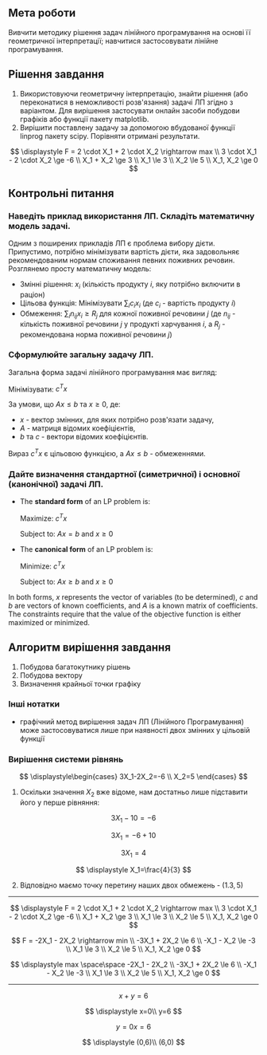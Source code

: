 ## Мета роботи

Вивчити методику рішення задач лінійного програмування на основі її геометричної інтерпретації; навчитися застосовувати лінійне програмування.

## Рішення завдання

1. Використовуючи геометричну інтерпретацію, знайти рішення (або переконатися в неможливості розв'язання) задачі ЛП згідно з варіантом. Для вирішення застосувати онлайн засоби побудови графіків або функції пакету matplotlib.
2. Вирішити поставлену задачу за допомогою вбудованої функції linprog пакету scipy. Порівняти отримані результати.

$$
\displaystyle
F = 2 \cdot X_1 + 2 \cdot X_2 \rightarrow max \\
3 \cdot X_1 - 2 \cdot X_2 \ge -6 \\
X_1 + X_2 \ge 3 \\
X_1 \le 3 \\
X_2 \le 5 \\
X_1, X_2 \ge 0
$$

## Контрольні питання

### Наведіть приклад використання ЛП. Складіть математичну модель задачі.

Одним з поширених прикладів ЛП є проблема вибору дієти. Припустимо, потрібно мінімізувати вартість дієти, яка задовольняє рекомендованим нормам споживання певних поживних речовин. Розглянемо просту математичну модель:

- Змінні рішення: $x_i$ (кількість продукту $i$, яку потрібно включити в раціон)
- Цільова функція: Мінімізувати $\sum_{i} c_i x_i$ (де $c_i$ - вартість продукту $i$)
- Обмеження: $\sum_{i} n_{ij} x_i \geq R_j$ для кожної поживної речовини $j$ (де $n_{ij}$ - кількість поживної речовини $j$ у продукті харчування $i$, а $R_j$ - рекомендована норма поживної речовини $j$)

### Сформулюйте загальну задачу ЛП.

Загальна форма задачі лінійного програмування має вигляд:

Мінімізувати: $c^T x$

За умови, що $Ax \leq b$ та $x \geq 0$, де:

- $x$ - вектор змінних, для яких потрібно розв'язати задачу,
- $A$ - матриця відомих коефіцієнтів,
- $b$ та $c$ - вектори відомих коефіцієнтів.

Вираз $c^T x$ є цільовою функцією, а $Ax \leq b$ - обмеженнями.

### Дайте визначення стандартної (симетричної) і основної (канонічної) задачі ЛП.

- The **standard form** of an LP problem is:

  Maximize: $c^T x$

  Subject to: $Ax = b$ and $x \geq 0$

- The **canonical form** of an LP problem is:

  Minimize: $c^T x$

  Subject to: $Ax \geq b$ and $x \geq 0$

In both forms, $x$ represents the vector of variables (to be determined), $c$ and $b$ are vectors of known coefficients, and $A$ is a known matrix of coefficients. The constraints require that the value of the objective function is either maximized or minimized.

## Алгоритм вирішення завдання

1. Побудова багатокутнику рішень
2. Побудова вектору
3. Визначення крайньої точки графіку

### Інші нотатки

- графічний метод вирішення задач ЛП (Лінійного Програмування) може застосовуватися лише при наявності двох змінних у цільовій функції

### Вирішення системи рівнянь

$$
\displaystyle\begin{cases}
3X_1-2X_2=-6 \\
X_2=5
\end{cases}
$$

1. Оскільки значення $X_2$ вже відоме, нам достатньо лише підставити його у перше рівняння:

$$
\displaystyle
3X_1-10=-6
$$

$$
\displaystyle
3X_1=-6+10
$$

$$
\displaystyle
3X_1=4
$$

$$
\displaystyle
X_1=\frac{4}{3}
$$

2. Відповідно маємо точку перетину наших двох обмежень - $(1.3, 5)$

---

$$
\displaystyle
F = 2 \cdot X_1 + 2 \cdot X_2 \rightarrow max \\
3 \cdot X_1 - 2 \cdot X_2 \ge -6 \\
X_1 + X_2 \ge 3 \\
X_1 \le 3 \\
X_2 \le 5 \\
X_1, X_2 \ge 0
$$

$$
F = -2X_1 - 2X_2 \rightarrow min \\
-3X_1 + 2X_2 \le 6 \\
-X_1 - X_2 \le -3 \\
X_1 \le 3 \\
X_2 \le 5 \\
X_1, X_2 \ge 0
$$

$$
\displaystyle
max \space\space -2X_1 - 2X_2 \\
-3X_1 + 2X_2 \le 6 \\
-X_1 - X_2 \le -3 \\
X_1 \le 3 \\
X_2 \le 5 \\
X_1, X_2 \ge 0
$$

---

$$
\displaystyle
x+y=6
$$

$$
\displaystyle
x=0\\
y=6
$$

$$
\displaystyle
y=0
x=6
$$

$$
\displaystyle
(0,6)\\
(6,0)
$$

